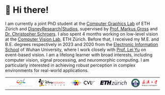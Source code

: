 <span class='anchor' id='about-me'></span>

# 👋 Hi there!
I am currently a joint PhD student at the [Computer Graphics Lab](https://cgl.ethz.ch/) of ETH Zürich and [DisneyResearch|Studios](https://studios.disneyresearch.com/), supervised by [Prof. Markus Gross](https://cgl.ethz.ch/people/grossm/) and [Dr. Christopher Schroers](https://schroers-c.github.io/web/). I also spent 4 months working on low-level vision at the [Computer Vision Lab](https://vision.ee.ethz.ch/), ETH Zürich. Before that, I received my M.E. and B.E. degrees respectively in 2023 and 2020 from the [Electronic Information School](http://eis.whu.edu.cn/index.shtml) of Wuhan University, where I work closely with [Prof. Lei Yu](https://dvs-whu.cn/) on event-based vision. I am a lifelong learner with broad interests, including computer vision, signal processing, and neuromorphic computing. I am particularly interested in achieving robust perception in complex environments for real-world applications.


<!-- I am currently a PhD student at the [Computer Vision Lab](https://vision.ee.ethz.ch/) of ETH Zurich, supervised by [Prof. Fisher Yu](https://www.yf.io/). Previously, I received my M.E. and B.E. degrees respectively in 2023 and 2020 from the [Electronic Information School](http://eis.whu.edu.cn/index.shtml) of Wuhan University, where I work closely with [Prof. Lei Yu](https://dvs-whu.cn/) on event-based vision. I am a lifelong learner with broad interests, including computer vision, signal processing, and neuromorphic computing. I am particularly interested in achieving robust perception in complex environments for real-world applications.  -->


<table width="100%" align="center" border="0" cellspacing="0" cellpadding="20" style="border: 0;">
      <tbody><tr>
        <td width="10%" valign="middle" style="text-align: center;">
          <a href="https://cgl.ethz.ch/"><img src='_pages/materials/logos/CGL_long_logo.svg' width="160"></a>
        </td>
        <td width="10%" valign="middle" style="text-align: center;">
          <a href="https://studios.disneyresearch.com/"><img src="_pages/materials/logos/DRS_logo.png" width="160"></a>
        </td>
        <td width="10%" valign="middle" style="text-align: center;">
          <a href="https://vision.ee.ethz.ch/"><img src="_pages/materials/logos/CVL_long_logo.png" width="160"></a>
        </td>
        <td width="10%" valign="middle" style="text-align: center;"> 
          <a href="https://ethz.ch/en.html"><img src="_pages/materials/logos/ETH_logo.png" width="160"></a>
        </td>
        <td width="10%" valign="middle" style="text-align: center;">
          <a href="https://www.whu.edu.cn/"><img src="_pages/materials/logos/WHU_logo.png" width="160"></a>
        </td>
      </tr></tbody>
</table>